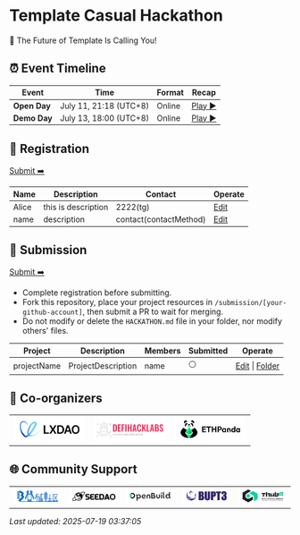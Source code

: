 # Template Casual Hackathon

<!-- [English](/docs/README_EN-US.md) | [简体中文](/docs/README_ZH-CN.md) -->

🧬 The Future of Template Is Calling You!


## ⏰ Event Timeline

| Event           | Time                  | Format    | Recap                |
| --------------- | --------------------- | --------- | ------------------------------ |
| **Open Day**  | July 11, 21:18 (UTC+8) | Online | [Play ▶️](https://example.com/) |
| **Demo Day** | July 13, 18:00 (UTC+8) | Online |   [Play ▶️](https://example.com/)  |


## 📝 Registration

[Submit ➡️](https://github.com/CasualHackathon/Template/issues/new?title=Registration&body=Name%5B%E5%A7%93%E5%90%8D%5D:%0A%0ABrief%20personal%20introduction%20including%20skills%20and%20experience%20(One%20sentence)%5B%E7%AE%80%E7%9F%AD%E4%BB%8B%E7%BB%8D%E4%B8%AA%E4%BA%BA%E6%8A%80%E8%83%BD%E4%B8%8E%E7%BB%8F%E9%AA%8C%5D%0ADescription%5B%E4%B8%AA%E4%BA%BA%E4%BB%8B%E7%BB%8D%5D:%0A%0ATelegram%20%7C%20WeChat%20%7C%20Discord%20%7C%20Email%20%7C%20X(Twitter)%20%7C%20GitHub%0AContactMethod%5B%E8%81%94%E7%B3%BB%E6%96%B9%E5%BC%8F%5D:%0A%0Ae.g.,%20@username,%20email@example.com%0AContact%5B%E8%81%94%E7%B3%BB%E8%B4%A6%E5%8F%B7%5D:)

<!-- Registration star -->
| Name | Description | Contact | Operate |
| ---- | ----------- | ------- | ------- |
| Alice | this is description | 2222(tg) | [Edit](https://github.com/CasualHackathon/Template/issues/new?title=Registration%20-%20Alice&body=Name%5B%E5%A7%93%E5%90%8D%5D%3A%20Alice%0ADescription%5B%E4%B8%AA%E4%BA%BA%E4%BB%8B%E7%BB%8D%5D%3A%20this%20is%20description%0AContactMethod%5B%E8%81%94%E7%B3%BB%E6%96%B9%E5%BC%8F%5D%3A%20tg%0AContact%5B%E8%81%94%E7%B3%BB%E8%B4%A6%E5%8F%B7%5D%3A%202222) |
| name | description | contact(contactMethod) | [Edit](https://github.com/CasualHackathon/Template/issues/new?title=Registration%20-%20name&body=Name%5B%E5%A7%93%E5%90%8D%5D%3A%20name%0ADescription%5B%E4%B8%AA%E4%BA%BA%E4%BB%8B%E7%BB%8D%5D%3A%20description%0AContactMethod%5B%E8%81%94%E7%B3%BB%E6%96%B9%E5%BC%8F%5D%3A%20contactMethod%0AContact%5B%E8%81%94%E7%B3%BB%E8%B4%A6%E5%8F%B7%5D%3A%20contact) |

<!-- Registration end -->


## 🎯 Submission

[Submit ➡️](https://github.com/CasualHackathon/Template/issues/new?title=Submission&body=ProjectName%5B%E9%A1%B9%E7%9B%AE%E5%90%8D%E7%A7%B0%5D:%0A%0ABrief%20description%20about%20your%20project%20in%20one%20sentence%EF%BC%88%E7%AE%80%E8%A6%81%E6%8F%8F%E8%BF%B0%E6%82%A8%E7%9A%84%E9%A1%B9%E7%9B%AE%EF%BC%89%0AProjectDescription%5B%E9%A1%B9%E7%9B%AE%E6%8F%8F%E8%BF%B0%5D:%0A%0A%20Your%20wallet%20address%20or%20ENS%20domain%20on%20Ethereum%20mainnet%EF%BC%88%E6%82%A8%E5%9C%A8%E4%BB%A5%E5%A4%AA%E5%9D%8A%E4%B8%BB%E7%BD%91%E4%B8%8A%E7%9A%84%E9%92%B1%E5%8C%85%E5%9C%B0%E5%9D%80%E6%88%96%20ENS%20%E5%9F%9F%E5%90%8D%EF%BC%89%0AWalletAddress%5B%E9%92%B1%E5%8C%85%E5%9C%B0%E5%9D%80%5D:) 

- Complete registration before submitting.
- Fork this repository, place your project resources in `/submission/[your-github-account]`, then submit a PR to wait for merging.
- Do not modify or delete the `HACKATHON.md` file in your folder, nor modify others' files.

<!-- Submission start -->
| Project | Description | Members | Submitted | Operate |
| ----------- | ----------------- | -------------- | ------ | -------- |
| projectName | ProjectDescription | name | ⚪  | [Edit](https://github.com/CasualHackathon/Template/issues/new?title=Submission%20-%20projectName&body=ProjectName%5B%E9%A1%B9%E7%9B%AE%E5%90%8D%E7%A7%B0%5D%3AprojectName%0AProjectDescription%5B%E9%A1%B9%E7%9B%AE%E6%8F%8F%E8%BF%B0%5D%3AProjectDescription%0AProjectMembers%5B%E9%A1%B9%E7%9B%AE%E6%88%90%E5%91%98%5D%3Aname%0AWalletAddress%5B%E9%92%B1%E5%8C%85%E5%9C%B0%E5%9D%80%5D%3Atest.eth) &#124; [Folder](https://github.com/CasualHackathon/Template/tree/main/submission/githubUser) |
<!-- Submission end -->


## 🤝 Co-organizers


<table>
    <tr>
        <td  align="center" valign="middle">
            <a href="https://lxdao.io/" target="_blank">
                <img src="./materials/LXDAO.png" alt="LXDAO" width="130" />
            </a>
        </td>
         <td align="center" valign="middle">
            <a href="https://defihacklabs.io/" target="_blank">
                <img src="./materials/defihacklabs.png" alt="defihacklabs" width="130" />
            </a>
        </td>
        <td  align="center" valign="middle">
            <a href="https://ethpanda.org/" target="_blank">
                <img src="./materials/ETHPanda.png" alt="ETHPanda" width="130" />
            </a>
        </td>
    </tr>
</table>

## 🌐 Community Support

<table>
    <tr>
        <td align="center" valign="middle">
            <a href="https://learnblockchain.cn/" target="_blank">
                <img src="./materials/learnblockchain.png" alt="learnblockchain" width="130" />
            </a>
        </td>
        <td align="center" valign="middle">
            <a href="https://seedao.xyz/" target="_blank">
                <img src="./materials/SEEDDAO.png" alt="SEEDDAO" width="130" />
            </a>
        </td>
        <td align="center" valign="middle">
            <a href="https://openbuild.xyz/" target="_blank">
                <img src="./materials/OpenBuild.png" alt="OpenBuild" width="130" />
            </a>
        </td>
        <td align="center" valign="middle">
            <a href="https://x.com/BUPT3DAO" target="_blank">
                <img src="./materials/bupt3.png" alt="bupt3" width="130" />
            </a>
        </td>
        <td align="center" valign="middle">
            <a href="https://x.com/THUBA_DAO/" target="_blank">
                <img src="./materials/thuba.png" alt="THUBA_DAO" width="130" />
            </a>
        </td>
    </tr>
</table>

_Last updated: 2025-07-19 03:37:05_

